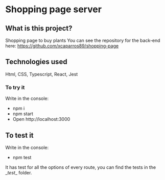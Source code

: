 # Shopping page server

## What is this project?

Shopping page to buy plants
You can see the repository for the back-end here: https://github.com/xcaparros89/shopping-page

## Technologies used

Html, CSS, Typescript, React, Jest 

### To try it

Write in the console:
- npm i
- npm start
- Open http://localhost:3000

## To test it

Write in the console:
- npm test

It has test for all the options of every route, you can find the tests in the \__test__ folder.